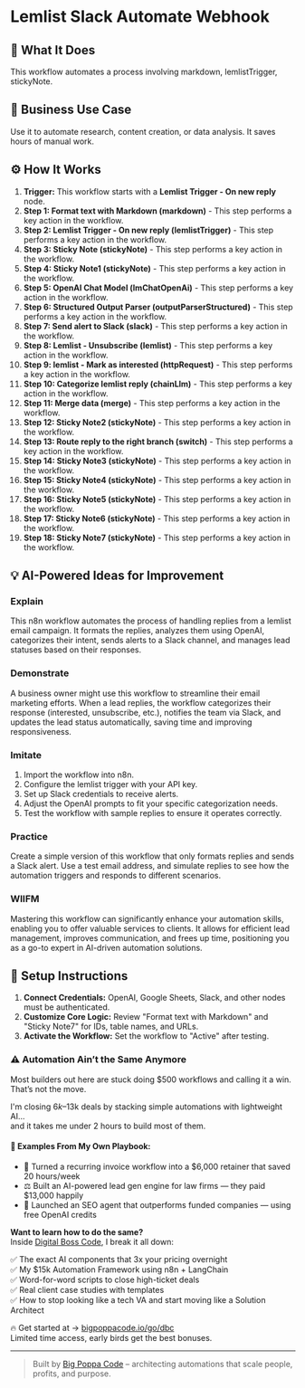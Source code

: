 # Lemlist Slack Automate Webhook

## 🚀 What It Does
This workflow automates a process involving markdown, lemlistTrigger, stickyNote.

## 💼 Business Use Case
Use it to automate research, content creation, or data analysis. It saves hours of manual work.

## ⚙️ How It Works
1.  **Trigger:** This workflow starts with a **Lemlist Trigger - On new reply** node.
2. **Step 1: Format text with Markdown (markdown)** - This step performs a key action in the workflow.
3. **Step 2: Lemlist Trigger - On new reply (lemlistTrigger)** - This step performs a key action in the workflow.
4. **Step 3: Sticky Note (stickyNote)** - This step performs a key action in the workflow.
5. **Step 4: Sticky Note1 (stickyNote)** - This step performs a key action in the workflow.
6. **Step 5: OpenAI Chat Model (lmChatOpenAi)** - This step performs a key action in the workflow.
7. **Step 6: Structured Output Parser (outputParserStructured)** - This step performs a key action in the workflow.
8. **Step 7: Send alert to Slack (slack)** - This step performs a key action in the workflow.
9. **Step 8: Lemlist - Unsubscribe (lemlist)** - This step performs a key action in the workflow.
10. **Step 9: lemlist - Mark as interested (httpRequest)** - This step performs a key action in the workflow.
11. **Step 10: Categorize lemlist reply (chainLlm)** - This step performs a key action in the workflow.
12. **Step 11: Merge data (merge)** - This step performs a key action in the workflow.
13. **Step 12: Sticky Note2 (stickyNote)** - This step performs a key action in the workflow.
14. **Step 13: Route reply to the right branch (switch)** - This step performs a key action in the workflow.
15. **Step 14: Sticky Note3 (stickyNote)** - This step performs a key action in the workflow.
16. **Step 15: Sticky Note4 (stickyNote)** - This step performs a key action in the workflow.
17. **Step 16: Sticky Note5 (stickyNote)** - This step performs a key action in the workflow.
18. **Step 17: Sticky Note6 (stickyNote)** - This step performs a key action in the workflow.
19. **Step 18: Sticky Note7 (stickyNote)** - This step performs a key action in the workflow.

## 💡 AI-Powered Ideas for Improvement
### Explain
This n8n workflow automates the process of handling replies from a lemlist email campaign. It formats the replies, analyzes them using OpenAI, categorizes their intent, sends alerts to a Slack channel, and manages lead statuses based on their responses.

### Demonstrate
A business owner might use this workflow to streamline their email marketing efforts. When a lead replies, the workflow categorizes their response (interested, unsubscribe, etc.), notifies the team via Slack, and updates the lead status automatically, saving time and improving responsiveness.

### Imitate
1. Import the workflow into n8n.
2. Configure the lemlist trigger with your API key.
3. Set up Slack credentials to receive alerts.
4. Adjust the OpenAI prompts to fit your specific categorization needs.
5. Test the workflow with sample replies to ensure it operates correctly.

### Practice
Create a simple version of this workflow that only formats replies and sends a Slack alert. Use a test email address, and simulate replies to see how the automation triggers and responds to different scenarios.

### WIIFM
Mastering this workflow can significantly enhance your automation skills, enabling you to offer valuable services to clients. It allows for efficient lead management, improves communication, and frees up time, positioning you as a go-to expert in AI-driven automation solutions.

## 🔧 Setup Instructions
1. **Connect Credentials:** OpenAI, Google Sheets, Slack, and other nodes must be authenticated.
2. **Customize Core Logic:** Review "Format text with Markdown" and "Sticky Note7" for IDs, table names, and URLs.
3. **Activate the Workflow:** Set the workflow to "Active" after testing.

### ⚠️ Automation Ain’t the Same Anymore

Most builders out here are stuck doing $500 workflows and calling it a win.  
That’s not the move.  

I'm closing $6k–$13k deals by stacking simple automations with lightweight AI...  
and it takes me under 2 hours to build most of them.

#### 🧠 Examples From My Own Playbook:
- 🔁 Turned a recurring invoice workflow into a $6,000 retainer that saved 20 hours/week  
- ⚖️ Built an AI-powered lead gen engine for law firms — they paid $13,000 happily  
- 🚀 Launched an SEO agent that outperforms funded companies — using free OpenAI credits  

**Want to learn how to do the same?**  
Inside [Digital Boss Code](https://bigpoppacode.io/go/dbc), I break it all down:

✅ The exact AI components that 3x your pricing overnight  
✅ My $15k Automation Framework using n8n + LangChain  
✅ Word-for-word scripts to close high-ticket deals  
✅ Real client case studies with templates  
✅ How to stop looking like a tech VA and start moving like a Solution Architect  

🔥 Get started at → [bigpoppacode.io/go/dbc](https://bigpoppacode.io/go/dbc)  
Limited time access, early birds get the best bonuses.

---
> Built by [Big Poppa Code](https://bigpoppacode.io) – architecting automations that scale people, profits, and purpose.
